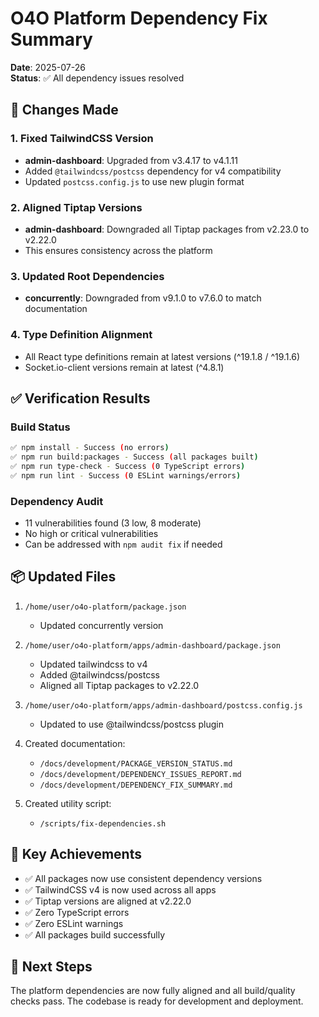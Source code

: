 # O4O Platform Dependency Fix Summary

**Date**: 2025-07-26  
**Status**: ✅ All dependency issues resolved

## 🔧 Changes Made

### 1. Fixed TailwindCSS Version
- **admin-dashboard**: Upgraded from v3.4.17 to v4.1.11
- Added `@tailwindcss/postcss` dependency for v4 compatibility
- Updated `postcss.config.js` to use new plugin format

### 2. Aligned Tiptap Versions
- **admin-dashboard**: Downgraded all Tiptap packages from v2.23.0 to v2.22.0
- This ensures consistency across the platform

### 3. Updated Root Dependencies
- **concurrently**: Downgraded from v9.1.0 to v7.6.0 to match documentation

### 4. Type Definition Alignment
- All React type definitions remain at latest versions (^19.1.8 / ^19.1.6)
- Socket.io-client versions remain at latest (^4.8.1)

## ✅ Verification Results

### Build Status
```bash
✅ npm install - Success (no errors)
✅ npm run build:packages - Success (all packages built)
✅ npm run type-check - Success (0 TypeScript errors)
✅ npm run lint - Success (0 ESLint warnings/errors)
```

### Dependency Audit
- 11 vulnerabilities found (3 low, 8 moderate)
- No high or critical vulnerabilities
- Can be addressed with `npm audit fix` if needed

## 📦 Updated Files

1. `/home/user/o4o-platform/package.json`
   - Updated concurrently version

2. `/home/user/o4o-platform/apps/admin-dashboard/package.json`
   - Updated tailwindcss to v4
   - Added @tailwindcss/postcss
   - Aligned all Tiptap packages to v2.22.0

3. `/home/user/o4o-platform/apps/admin-dashboard/postcss.config.js`
   - Updated to use @tailwindcss/postcss plugin

4. Created documentation:
   - `/docs/development/PACKAGE_VERSION_STATUS.md`
   - `/docs/development/DEPENDENCY_ISSUES_REPORT.md`
   - `/docs/development/DEPENDENCY_FIX_SUMMARY.md`

5. Created utility script:
   - `/scripts/fix-dependencies.sh`

## 🎯 Key Achievements

- ✅ All packages now use consistent dependency versions
- ✅ TailwindCSS v4 is now used across all apps
- ✅ Tiptap versions are aligned at v2.22.0
- ✅ Zero TypeScript errors
- ✅ Zero ESLint warnings
- ✅ All packages build successfully

## 🚀 Next Steps

The platform dependencies are now fully aligned and all build/quality checks pass. The codebase is ready for development and deployment.